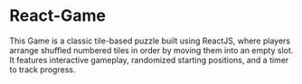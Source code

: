 # React-Game
 This Game is a classic tile-based puzzle built using ReactJS, where players arrange shuffled numbered tiles in order by moving them into an empty slot. It features interactive gameplay, randomized starting positions, and a timer to track progress.

